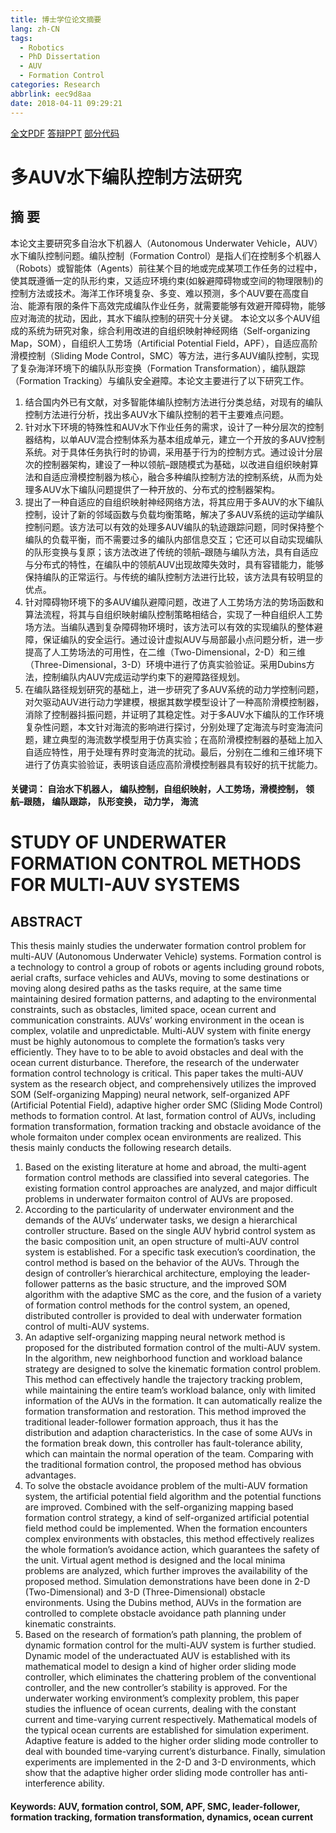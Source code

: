 ```yaml
---
title: 博士学位论文摘要
lang: zh-CN
tags:
  - Robotics
  - PhD Dissertation
  - AUV
  - Formation Control
categories: Research
abbrlink: eec9d8aa
date: 2018-04-11 09:29:21
---
```


[全文PDF](https://github.com/ayawaya2014/PhD-Thesis)  [答辩PPT](https://github.com/ayawaya2014/PhD-Thesis) [部分代码](https://github.com/ayawaya2014/Formation_Control_SOM_1)

# 多AUV水下编队控制方法研究

## 摘 要

<!-- more -->

本论文主要研究多自治水下机器人（Autonomous Underwater Vehicle，AUV）水下编队控制问题。编队控制（Formation Control）是指人们在控制多个机器人（Robots）或智能体（Agents）前往某个目的地或完成某项工作任务的过程中，使其既遵循一定的队形约束，又适应环境约束(如躲避障碍物或空间的物理限制)的控制方法或技术。海洋工作环境复杂、多变、难以预测，多个AUV要在高度自治、能源有限的条件下高效完成编队作业任务，就需要能够有效避开障碍物，能够应对海流的扰动，因此，其水下编队控制的研究十分关键。
本论文以多个AUV组成的系统为研究对象，综合利用改进的自组织映射神经网络（Self-organizing Map，SOM），自组织人工势场（Artificial Potential Field，APF），自适应高阶滑模控制（Sliding Mode Control，SMC）等方法，进行多AUV编队控制，实现了复杂海洋环境下的编队队形变换（Formation Transformation），编队跟踪（Formation Tracking）与编队安全避障。本论文主要进行了以下研究工作。
1.  结合国内外已有文献，对多智能体编队控制方法进行分类总结，对现有的编队控制方法进行分析，找出多AUV水下编队控制的若干主要难点问题。
2.  针对水下环境的特殊性和AUV水下作业任务的需求，设计了一种分层次的控制器结构，以单AUV混合控制体系为基本组成单元，建立一个开放的多AUV控制系统。对于具体任务执行时的协调，采用基于行为的控制方式。通过设计分层次的控制器架构，建设了一种以领航–跟随模式为基础，以改进自组织映射算法和自适应滑模控制器为核心，融合多种编队控制方法的控制系统，从而为处理多AUV水下编队问题提供了一种开放的、分布式的控制器架构。
3.  提出了一种自适应的自组织映射神经网络方法，将其应用于多AUV的水下编队控制，设计了新的邻域函数与负载均衡策略，解决了多AUV系统的运动学编队控制问题。该方法可以有效的处理多AUV编队的轨迹跟踪问题，同时保持整个编队的负载平衡，而不需要过多的编队内部信息交互；它还可以自动实现编队的队形变换与复原；该方法改进了传统的领航–跟随与编队方法，具有自适应与分布式的特性，在编队中的领航AUV出现故障失效时，具有容错能力，能够保持编队的正常运行。与传统的编队控制方法进行比较，该方法具有较明显的优点。
4.  针对障碍物环境下的多AUV编队避障问题，改进了人工势场方法的势场函数和算法流程，将其与自组织映射编队控制策略相结合，实现了一种自组织人工势场方法。当编队遇到复杂障碍物环境时，该方法可以有效的实现编队的整体避障，保证编队的安全运行。通过设计虚拟AUV与局部最小点问题分析，进一步提高了人工势场法的可用性，在二维（Two-Dimensional，2-D）和三维（Three-Dimensional，3-D）环境中进行了仿真实验验证。采用Dubins方法，控制编队内AUV完成运动学约束下的避障路径规划。
5.  在编队路径规划研究的基础上，进一步研究了多AUV系统的动力学控制问题，对欠驱动AUV进行动力学建模，根据其数学模型设计了一种高阶滑模控制器，消除了控制器抖振问题，并证明了其稳定性。对于多AUV水下编队的工作环境复杂性问题，本文针对海流的影响进行探讨，分别处理了定海流与时变海流问题，建立典型的海流数学模型用于仿真实验；在高阶滑模控制器的基础上加入自适应特性，用于处理有界时变海流的扰动。最后，分别在二维和三维环境下进行了仿真实验验证，表明该自适应高阶滑模控制器具有较好的抗干扰能力。

#### 关键词： 自治水下机器人， 编队控制，自组织映射，人工势场，滑模控制， 领航–跟随， 编队跟踪， 队形变换， 动力学， 海流

# STUDY OF UNDERWATER FORMATION CONTROL METHODS FOR MULTI-AUV SYSTEMS
## ABSTRACT
This thesis mainly studies the underwater formation control problem for multi-AUV (Autonomous Underwater Vehicle) systems. Formation control is a technology to control a group of robots or agents including ground robots, aerial crafts, surface vehicles and AUVs, moving to some destinations or moving along desired paths as the tasks require, at the same time maintaining desired formation patterns, and adapting to the environmental constraints, such as obstacles, limited space, ocean current and communication constraints. AUVs’ working environment in the ocean is complex, volatile and unpredictable. Multi-AUV system with finite energy must be highly autonomous to complete the formation’s tasks very efficiently. They have to to be able to avoid obstacles and deal with the ocean current disturbance. Therefore, the research of the underwater formation control technology is critical.
This paper takes the multi-AUV system as the research object, and comprehensively utilizes the improved SOM (Self-organizing Mapping) neural network, self-organized APF (Artificial Potential Field), adaptive higher order SMC (Sliding Mode Control) methods to formation control. At last, formation control of AUVs, including formation transformation, formation tracking and obstacle avoidance of the whole formaiton under complex ocean environments are realized. This thesis mainly conducts the following research details.
1.  Based on the existing literature at home and abroad, the multi-agent formation control methods are classified into several categories. The existing formation control approaches are analyzed, and major difficult problems in underwater formaiton control of AUVs are proposed.
2.  According to the particularity of underwater environment and the demands of the AUVs’ underwater tasks, we design a hierarchical controller structure. Based on the single AUV hybrid control system as the basic composition unit, an open structure of multi-AUV control system is established. For a specific task execution’s coordination, the control method is based on the behavior of the AUVs. Through the design of controller’s hierarchical architecture, employing the leader-follower patterns as the basic structure, and the improved SOM algorithm with the adaptive SMC as the core, and the fusion of a variety of formation control methods for the control system, an opened, distributed controller is provided to deal with underwater formation control of multi-AUV systems.
3.  An adaptive self-organizing mapping neural network method is proposed for the distributed formation control of the multi-AUV system. In the algorithm, new neighborhood function and workload balance strategy are designed to solve the kinematic formation control problem. This method can effectively handle the trajectory tracking problem, while maintaining the entire team’s workload balance, only with limited information of the AUVs in the formation. It can automatically realize the formation transformation and restoration. This method improved the traditional leader-follower formation approach, thus it has the distribution and adaption characteristics. In the case of some AUVs in the formation break down, this controller has fault-tolerance ability, which can maintain the normal operation of the team. Comparing with the traditional formation control, the proposed method has obvious advantages.
4.  To solve the obstacle avoidance problem of the multi-AUV formation system, the artificial potential field algorithm and the potential functions are improved. Combined with the self-organizing mapping based formation control strategy, a kind of self-organized artificial potential field method could be implemented. When the formation encounters complex environments with obstacles, this method effectively realizes the whole formation’s avoidance action, which guarantees the safety of the unit. Virtual agent method is designed and the local minima problems are analyzed, which further improves the availability of the proposed method. Simulation demonstrations have been done in 2-D (Two-Dimensional) and 3-D (Three-Dimensional) obstacle environments. Using the Dubins method, AUVs in the formation are controlled to complete obstacle avoidance path planning under kinematic constraints.
5.  Based on the research of formation’s path planning, the problem of dynamic formation control for the multi-AUV system is further studied. Dynamic model of the underactuated AUV is established with its mathematical model to design a kind of higher order sliding mode controller, which eliminates the chattering problem of the conventional controller, and the new controller’s stability is approved. For the underwater working environment’s complexity problem, this paper studies the influence of ocean currents, dealing with the constant current and time-varying current respectively. Mathematical models of the typical ocean currents are established for simulation experiment. Adaptive feature is added to the higher order sliding mode controller to deal with bounded time-varying current’s disturbance. Finally, simulation experiments are implemented in the 2-D and 3-D environments, which show that the adaptive higher order sliding mode controller has anti-interference ability.

#### Keywords: AUV, formation control, SOM, APF, SMC, leader-follower, formation tracking, formation transformation, dynamics, ocean current
